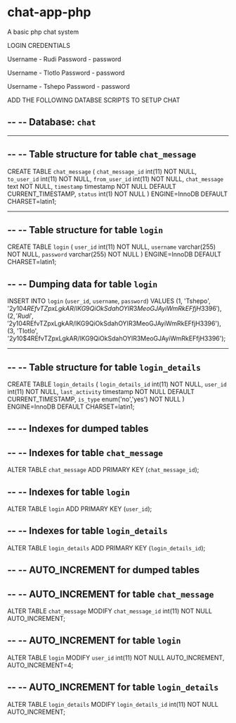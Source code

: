 # chat-app-php
A basic php chat system

LOGIN CREDENTIALS

Username - Rudi
Password - password

Username - Tlotlo
Password - password

Username - Tshepo
Password - password

ADD THE FOLLOWING DATABSE SCRIPTS TO SETUP CHAT

--
-- Database: `chat`
--

-- --------------------------------------------------------

--
-- Table structure for table `chat_message`
--

CREATE TABLE `chat_message` (
  `chat_message_id` int(11) NOT NULL,
  `to_user_id` int(11) NOT NULL,
  `from_user_id` int(11) NOT NULL,
  `chat_message` text NOT NULL,
  `timestamp` timestamp NOT NULL DEFAULT CURRENT_TIMESTAMP,
  `status` int(1) NOT NULL
) ENGINE=InnoDB DEFAULT CHARSET=latin1;

-- --------------------------------------------------------

--
-- Table structure for table `login`
--

CREATE TABLE `login` (
  `user_id` int(11) NOT NULL,
  `username` varchar(255) NOT NULL,
  `password` varchar(255) NOT NULL
) ENGINE=InnoDB DEFAULT CHARSET=latin1;

--
-- Dumping data for table `login`
--

INSERT INTO `login` (`user_id`, `username`, `password`) VALUES
(1, 'Tshepo', '$2y$10$4REfvTZpxLgkAR/lKG9QiOkSdahOYIR3MeoGJAyiWmRkEFfjH3396'),
(2, 'Rudi', '$2y$10$4REfvTZpxLgkAR/lKG9QiOkSdahOYIR3MeoGJAyiWmRkEFfjH3396'),
(3, 'Tlotlo', '$2y$10$4REfvTZpxLgkAR/lKG9QiOkSdahOYIR3MeoGJAyiWmRkEFfjH3396');

-- --------------------------------------------------------

--
-- Table structure for table `login_details`
--

CREATE TABLE `login_details` (
  `login_details_id` int(11) NOT NULL,
  `user_id` int(11) NOT NULL,
  `last_activity` timestamp NOT NULL DEFAULT CURRENT_TIMESTAMP,
  `is_type` enum('no','yes') NOT NULL
) ENGINE=InnoDB DEFAULT CHARSET=latin1;

--
-- Indexes for dumped tables
--

--
-- Indexes for table `chat_message`
--
ALTER TABLE `chat_message`
  ADD PRIMARY KEY (`chat_message_id`);

--
-- Indexes for table `login`
--
ALTER TABLE `login`
  ADD PRIMARY KEY (`user_id`);

--
-- Indexes for table `login_details`
--
ALTER TABLE `login_details`
  ADD PRIMARY KEY (`login_details_id`);

--
-- AUTO_INCREMENT for dumped tables
--

--
-- AUTO_INCREMENT for table `chat_message`
--
ALTER TABLE `chat_message`
  MODIFY `chat_message_id` int(11) NOT NULL AUTO_INCREMENT;

--
-- AUTO_INCREMENT for table `login`
--
ALTER TABLE `login`
  MODIFY `user_id` int(11) NOT NULL AUTO_INCREMENT, AUTO_INCREMENT=4;

--
-- AUTO_INCREMENT for table `login_details`
--
ALTER TABLE `login_details`
  MODIFY `login_details_id` int(11) NOT NULL AUTO_INCREMENT;
